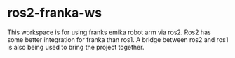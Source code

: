 # ros2-franka-ws
This workspace is for using franks emika robot arm via ros2. 
Ros2 has some better integration for franka than ros1. 
A bridge between ros2 and ros1 is also being used to bring the project together. 

